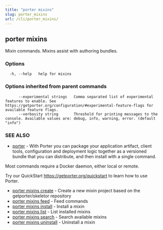 ```yaml
---
title: "porter mixins"
slug: porter_mixins
url: /cli/porter_mixins/
---
```

## porter mixins

Mixin commands. Mixins assist with authoring bundles.

### Options

```
  -h, --help   help for mixins
```

### Options inherited from parent commands

```
      --experimental strings   Comma separated list of experimental features to enable. See https://getporter.org/configuration/#experimental-feature-flags for available feature flags.
      --verbosity string       Threshold for printing messages to the console. Available values are: debug, info, warning, error. (default "info")
```

### SEE ALSO

* [porter](/cli/porter/)	 - With Porter you can package your application artifact, client tools, configuration and deployment logic together as a versioned bundle that you can distribute, and then install with a single command.

Most commands require a Docker daemon, either local or remote.

Try our QuickStart https://getporter.org/quickstart to learn how to use Porter.

* [porter mixins create](/cli/porter_mixins_create/)	 - Create a new mixin project based on the getporter/skeletor repository
* [porter mixins feed](/cli/porter_mixins_feed/)	 - Feed commands
* [porter mixins install](/cli/porter_mixins_install/)	 - Install a mixin
* [porter mixins list](/cli/porter_mixins_list/)	 - List installed mixins
* [porter mixins search](/cli/porter_mixins_search/)	 - Search available mixins
* [porter mixins uninstall](/cli/porter_mixins_uninstall/)	 - Uninstall a mixin


